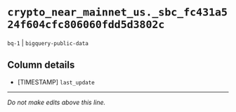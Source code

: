 # `crypto_near_mainnet_us._sbc_fc431a524f604cfc806060fdd5d3802c`
`bq-1` | `bigquery-public-data`

## Column details
* [TIMESTAMP] `last_update`

-------------------------------------------------------------------------------
*Do not make edits above this line.*
